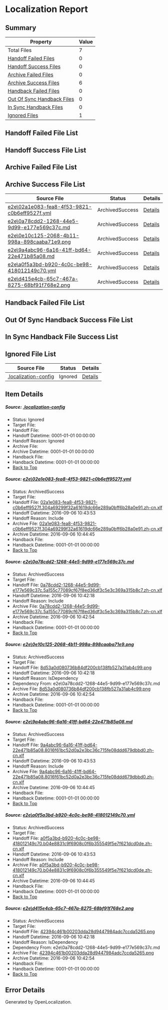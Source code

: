 # <a name='report-top'></a> Localization Report

## Summary
 Property | Value 
 -------- | ----- 
 Total Files | 7
[ Handoff Failed Files ](#handoff-failed-list)| 0
[ Handoff Success Files ](#handoff-success-list)| 0
[ Archive Failed Files ](#archive-failed-list)| 0
[ Archive Success Files ](#archive-success-list)| 6
[ Handback Failed Files ](#handback-failed-list)| 0
[ Out Of Sync Handback Files ](#outofsync-handback-success-list)| 0
[ In Sync Handback Files ](#insync-handback-success-list)| 0
[ Ignored Files ](#ignored-list)| 1

## <a name='handoff-failed-list'></a> Handoff Failed File List

## <a name='handoff-success-list'></a> Handoff Success File List

## <a name='archive-failed-list'></a> Archive Failed File List

## <a name='archive-success-list'></a> Archive Success File List
 Source File | Status | Details 
 ----------- | ------ | ------- 
 [e2e\02a1e083-fea8-4f53-9821-c0b6eff9527f.yml](https://github.com/OpenLocalizationTestOrg/ol-test0/blob/839a1bd5795b84b16e714efb18d1368598be1722/e2e/02a1e083-fea8-4f53-9821-c0b6eff9527f.yml) | ArchivedSuccess | [Details](#1f939a7309c47098b667427a63a4f7b67b9be7c21)
 [e2e\0a78cdd2-1268-44e5-9d99-e177e569c37c.md](https://github.com/OpenLocalizationTestOrg/ol-test0/blob/87777b1a0c41f7e57573fcc1e2e87ecec684cb8a/e2e/0a78cdd2-1268-44e5-9d99-e177e569c37c.md) | ArchivedSuccess | [Details](#1990b84327ae1390a3becc77c70ed7d6a3a489962)
 [e2e\0e10c125-2068-4b11-998a-898caaba71e9.png](https://github.com/OpenLocalizationTestOrg/ol-test0/blob/87777b1a0c41f7e57573fcc1e2e87ecec684cb8a/e2e/0e10c125-2068-4b11-998a-898caaba71e9.png) | ArchivedSuccess | [Details](#8d53a0d080736b84df200cb138fb527a31ab4c993)
 [e2e\9a4abc96-6a16-41ff-bd64-22e471b85a08.md](https://github.com/OpenLocalizationTestOrg/ol-test0/blob/839a1bd5795b84b16e714efb18d1368598be1722/e2e/9a4abc96-6a16-41ff-bd64-22e471b85a08.md) | ArchivedSuccess | [Details](#469f42e7ad3b6437d05cf84b0c0d7e554034030d4)
 [e2e\a0f5a3bd-b920-4c0c-be98-418012149c70.yml](https://github.com/OpenLocalizationTestOrg/ol-test0/blob/839a1bd5795b84b16e714efb18d1368598be1722/e2e/a0f5a3bd-b920-4c0c-be98-418012149c70.yml) | ArchivedSuccess | [Details](#86d870b28abb0baa9f47f8e5f402e6ac58bda6d55)
 [e2e\d415e4cb-65c7-467a-8275-68bf91f768e2.png](https://github.com/OpenLocalizationTestOrg/ol-test0/blob/87777b1a0c41f7e57573fcc1e2e87ecec684cb8a/e2e/d415e4cb-65c7-467a-8275-68bf91f768e2.png) | ArchivedSuccess | [Details](#42394c461b00203dda28d9447984adc7ccda52656)

## <a name='handback-failed-list'></a> Handback Failed File List

## <a name='outofsync-handback-success-list'></a> Out Of Sync Handback Success File List

## <a name='insync-handback-success-list'></a> In Sync Handback File Success List

## <a name='ignored-list'></a> Ignored File List
 Source File | Status | Details 
 ----------- | ------ | ------- 
 [.localization-config](https://github.com/OpenLocalizationTestOrg/ol-test0/blob/839a1bd5795b84b16e714efb18d1368598be1722/.localization-config) | Ignored | [Details](#3d4f252ac210baf56311d7e97dcc2db10974dbd20)

## Item Details
##### <a name='3d4f252ac210baf56311d7e97dcc2db10974dbd20'></a> Source: [.localization-config](https://github.com/OpenLocalizationTestOrg/ol-test0/blob/839a1bd5795b84b16e714efb18d1368598be1722/.localization-config)
* Status: Ignored
* Target File: 
* Handoff File: 
* Handoff Datetime: 0001-01-01 00:00:00
* Handoff Reason: Ignored
* Archive File: 
* Archive Datetime: 0001-01-01 00:00:00
* Handback File: 
* Handback Datetime: 0001-01-01 00:00:00
* [Back to Top](#report-top)

##### <a name='1f939a7309c47098b667427a63a4f7b67b9be7c21'></a> Source: [e2e\02a1e083-fea8-4f53-9821-c0b6eff9527f.yml](https://github.com/OpenLocalizationTestOrg/ol-test0/blob/839a1bd5795b84b16e714efb18d1368598be1722/e2e/02a1e083-fea8-4f53-9821-c0b6eff9527f.yml)
* Status: ArchivedSuccess
* Target File: 
* Handoff File: [02a1e083-fea8-4f53-9821-c0b6eff9527f.304a69299f32a61619dc66e289a0bff6b28a0e91.zh-cn.xlf](https://github.com/OpenLocalizationTestOrg/ol-test0-handoff/blob/d7bcf7a6eee7e42cbf3a4ff776dd6311480c87e3/ol-handoff/OpenLocalizationTestOrg/ol-test0-zhcn/ci/ht/02a1e083-fea8-4f53-9821-c0b6eff9527f.304a69299f32a61619dc66e289a0bff6b28a0e91.zh-cn.xlf)
* Handoff Datetime: 2016-09-06 10:43:53
* Handoff Reason: Include
* Archive File: [02a1e083-fea8-4f53-9821-c0b6eff9527f.304a69299f32a61619dc66e289a0bff6b28a0e91.zh-cn.xlf](https://github.com/OpenLocalizationTestOrg/ol-test0-handoff/blob/1f7be6322231809ea8fd13ce033b3ad89eec73f7/ol-archive/OpenLocalizationTestOrg/ol-test0-zhcn/ci/ht/02a1e083-fea8-4f53-9821-c0b6eff9527f.304a69299f32a61619dc66e289a0bff6b28a0e91.zh-cn.xlf)
* Archive Datetime: 2016-09-06 10:44:45
* Handback File: 
* Handback Datetime: 0001-01-01 00:00:00
* [Back to Top](#report-top)

##### <a name='1990b84327ae1390a3becc77c70ed7d6a3a489962'></a> Source: [e2e\0a78cdd2-1268-44e5-9d99-e177e569c37c.md](https://github.com/OpenLocalizationTestOrg/ol-test0/blob/87777b1a0c41f7e57573fcc1e2e87ecec684cb8a/e2e/0a78cdd2-1268-44e5-9d99-e177e569c37c.md)
* Status: ArchivedSuccess
* Target File: 
* Handoff File: [0a78cdd2-1268-44e5-9d99-e177e569c37c.5a155c77089cf67f8ed36df3c5e3c369a315b8c7.zh-cn.xlf](https://github.com/OpenLocalizationTestOrg/ol-test0-handoff/blob/885705611f15cf65650f3d8f9b6ae7c4e326fb27/ol-handoff/OpenLocalizationTestOrg/ol-test0-zhcn/ci/ht/0a78cdd2-1268-44e5-9d99-e177e569c37c.5a155c77089cf67f8ed36df3c5e3c369a315b8c7.zh-cn.xlf)
* Handoff Datetime: 2016-09-06 10:42:18
* Handoff Reason: Include
* Archive File: [0a78cdd2-1268-44e5-9d99-e177e569c37c.5a155c77089cf67f8ed36df3c5e3c369a315b8c7.zh-cn.xlf](https://github.com/OpenLocalizationTestOrg/ol-test0-handoff/blob/90d20efcba105d12aaf21e809e98fa2738977baa/ol-archive/OpenLocalizationTestOrg/ol-test0-zhcn/ci/ht/0a78cdd2-1268-44e5-9d99-e177e569c37c.5a155c77089cf67f8ed36df3c5e3c369a315b8c7.zh-cn.xlf)
* Archive Datetime: 2016-09-06 10:42:54
* Handback File: 
* Handback Datetime: 0001-01-01 00:00:00
* [Back to Top](#report-top)

##### <a name='8d53a0d080736b84df200cb138fb527a31ab4c993'></a> Source: [e2e\0e10c125-2068-4b11-998a-898caaba71e9.png](https://github.com/OpenLocalizationTestOrg/ol-test0/blob/87777b1a0c41f7e57573fcc1e2e87ecec684cb8a/e2e/0e10c125-2068-4b11-998a-898caaba71e9.png)
* Status: ArchivedSuccess
* Target File: 
* Handoff File: [8d53a0d080736b84df200cb138fb527a31ab4c99.png](https://github.com/OpenLocalizationTestOrg/ol-test0-handoff/blob/885705611f15cf65650f3d8f9b6ae7c4e326fb27/ol-handoff/OpenLocalizationTestOrg/ol-test0-zhcn/ci/ht/8d53a0d080736b84df200cb138fb527a31ab4c99.png)
* Handoff Datetime: 2016-09-06 10:42:18
* Handoff Reason: IsDependency
* Dependency From: e2e\0a78cdd2-1268-44e5-9d99-e177e569c37c.md
* Archive File: [8d53a0d080736b84df200cb138fb527a31ab4c99.png](https://github.com/OpenLocalizationTestOrg/ol-test0-handoff/blob/90d20efcba105d12aaf21e809e98fa2738977baa/ol-archive/OpenLocalizationTestOrg/ol-test0-zhcn/ci/ht/8d53a0d080736b84df200cb138fb527a31ab4c99.png)
* Archive Datetime: 2016-09-06 10:42:54
* Handback File: 
* Handback Datetime: 0001-01-01 00:00:00
* [Back to Top](#report-top)

##### <a name='469f42e7ad3b6437d05cf84b0c0d7e554034030d4'></a> Source: [e2e\9a4abc96-6a16-41ff-bd64-22e471b85a08.md](https://github.com/OpenLocalizationTestOrg/ol-test0/blob/839a1bd5795b84b16e714efb18d1368598be1722/e2e/9a4abc96-6a16-41ff-bd64-22e471b85a08.md)
* Status: ArchivedSuccess
* Target File: 
* Handoff File: [9a4abc96-6a16-41ff-bd64-22e471b85a08.8016f61bc52d0a2e3bc36c715fe08ddd679dbbd0.zh-cn.xlf](https://github.com/OpenLocalizationTestOrg/ol-test0-handoff/blob/d7bcf7a6eee7e42cbf3a4ff776dd6311480c87e3/ol-handoff/OpenLocalizationTestOrg/ol-test0-zhcn/ci/ht/9a4abc96-6a16-41ff-bd64-22e471b85a08.8016f61bc52d0a2e3bc36c715fe08ddd679dbbd0.zh-cn.xlf)
* Handoff Datetime: 2016-09-06 10:43:53
* Handoff Reason: Include
* Archive File: [9a4abc96-6a16-41ff-bd64-22e471b85a08.8016f61bc52d0a2e3bc36c715fe08ddd679dbbd0.zh-cn.xlf](https://github.com/OpenLocalizationTestOrg/ol-test0-handoff/blob/1f7be6322231809ea8fd13ce033b3ad89eec73f7/ol-archive/OpenLocalizationTestOrg/ol-test0-zhcn/ci/ht/9a4abc96-6a16-41ff-bd64-22e471b85a08.8016f61bc52d0a2e3bc36c715fe08ddd679dbbd0.zh-cn.xlf)
* Archive Datetime: 2016-09-06 10:44:45
* Handback File: 
* Handback Datetime: 0001-01-01 00:00:00
* [Back to Top](#report-top)

##### <a name='86d870b28abb0baa9f47f8e5f402e6ac58bda6d55'></a> Source: [e2e\a0f5a3bd-b920-4c0c-be98-418012149c70.yml](https://github.com/OpenLocalizationTestOrg/ol-test0/blob/839a1bd5795b84b16e714efb18d1368598be1722/e2e/a0f5a3bd-b920-4c0c-be98-418012149c70.yml)
* Status: ArchivedSuccess
* Target File: 
* Handoff File: [a0f5a3bd-b920-4c0c-be98-418012149c70.b04e8831c9f6908c0f6b355549f5e7f621dcd0de.zh-cn.xlf](https://github.com/OpenLocalizationTestOrg/ol-test0-handoff/blob/d7bcf7a6eee7e42cbf3a4ff776dd6311480c87e3/ol-handoff/OpenLocalizationTestOrg/ol-test0-zhcn/ci/ht/a0f5a3bd-b920-4c0c-be98-418012149c70.b04e8831c9f6908c0f6b355549f5e7f621dcd0de.zh-cn.xlf)
* Handoff Datetime: 2016-09-06 10:43:53
* Handoff Reason: Include
* Archive File: [a0f5a3bd-b920-4c0c-be98-418012149c70.b04e8831c9f6908c0f6b355549f5e7f621dcd0de.zh-cn.xlf](https://github.com/OpenLocalizationTestOrg/ol-test0-handoff/blob/1f7be6322231809ea8fd13ce033b3ad89eec73f7/ol-archive/OpenLocalizationTestOrg/ol-test0-zhcn/ci/ht/a0f5a3bd-b920-4c0c-be98-418012149c70.b04e8831c9f6908c0f6b355549f5e7f621dcd0de.zh-cn.xlf)
* Archive Datetime: 2016-09-06 10:44:45
* Handback File: 
* Handback Datetime: 0001-01-01 00:00:00
* [Back to Top](#report-top)

##### <a name='42394c461b00203dda28d9447984adc7ccda52656'></a> Source: [e2e\d415e4cb-65c7-467a-8275-68bf91f768e2.png](https://github.com/OpenLocalizationTestOrg/ol-test0/blob/87777b1a0c41f7e57573fcc1e2e87ecec684cb8a/e2e/d415e4cb-65c7-467a-8275-68bf91f768e2.png)
* Status: ArchivedSuccess
* Target File: 
* Handoff File: [42394c461b00203dda28d9447984adc7ccda5265.png](https://github.com/OpenLocalizationTestOrg/ol-test0-handoff/blob/885705611f15cf65650f3d8f9b6ae7c4e326fb27/ol-handoff/OpenLocalizationTestOrg/ol-test0-zhcn/ci/ht/42394c461b00203dda28d9447984adc7ccda5265.png)
* Handoff Datetime: 2016-09-06 10:42:18
* Handoff Reason: IsDependency
* Dependency From: e2e\0a78cdd2-1268-44e5-9d99-e177e569c37c.md
* Archive File: [42394c461b00203dda28d9447984adc7ccda5265.png](https://github.com/OpenLocalizationTestOrg/ol-test0-handoff/blob/90d20efcba105d12aaf21e809e98fa2738977baa/ol-archive/OpenLocalizationTestOrg/ol-test0-zhcn/ci/ht/42394c461b00203dda28d9447984adc7ccda5265.png)
* Archive Datetime: 2016-09-06 10:42:54
* Handback File: 
* Handback Datetime: 0001-01-01 00:00:00
* [Back to Top](#report-top)


## Error Details

Generated by OpenLocalization.
